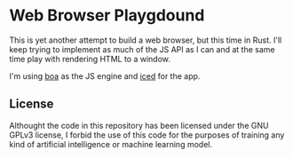 # Web Browser Playgdound

This is yet another attempt to build a web browser, but this time in Rust. I'll keep trying to implement as much of the JS API as I can and at the same time play with rendering HTML to a window.

I'm using [boa](https://github.com/boa-dev/boa) as the JS engine and [iced](https://github.com/iced-rs/iced) for the app.

## License

Althought the code in this repository has been licensed under the GNU GPLv3 license, I forbid the use of this code for the purposes of training any kind of artificial intelligence or machine learning model.
